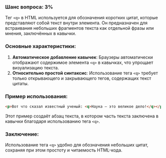 ### Шанс вопроса: 3%

Тег `<q>` в HTML используется для обозначения коротких цитат, которые представляют собой текст внутри элемента. Он предназначен для встраивания небольших фрагментов текста как отдельной фразы или мнения, заключённых в кавычки.

### Основные характеристики:
1. **Автоматическое добавление кавычек**: Браузеры автоматически отображают содержимое элемента `<q>` в кавычках, что упрощает визуализацию текста.
2. **Относительно простой синтаксис**: Использование тега `<q>` требует только открывающего и закрывающего тегов, содержащих текст цитаты.

### Пример использования:
```html
<p>Вот что сказал известный ученый: <q>Наука — это великое дело!</q></p>
```
Этот пример создаёт абзац текста, в котором часть текста заключена в кавычки благодаря использованию тега `<q>`.

### Заключение:
Использование тега `<q>` удобно для обозначения небольших цитат, сохраняя при этом простоту и читаемость HTML-кода.